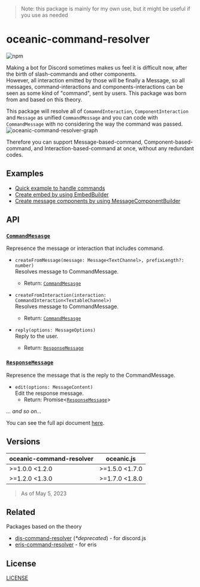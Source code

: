 > Note: this package is mainly for my own use, but it might be useful if you use as needed  

# oceanic-command-resolver
![npm](https://img.shields.io/npm/v/@mtripg6666tdr/oceanic-command-resolver)

Making a bot for Discord sometimes makes us feel it is difficult now, after the birth of slash-commands and other components.  
However, all interaction emitted by those will be finally a Message, so all messages, command-interactions and components-interactions can be seen as some kind of "command", sent by users. This package was born from and based on this theory.


This package will resolve all of `ComamndInteraction`, `ComponentInteraction` and `Message` as unified `CommandMessage` and you can code with `CommandMessage` with no considering the way the command was passed.  
![oceanic-command-resolver-graph](https://user-images.githubusercontent.com/56076195/223353150-36136315-dd41-4e05-90d3-e79e4d0e0cdb.jpg)

Therefore you can support Message-based-command, Component-based-command, and Interaction-based-command at once, without any redundant codes.  

## Examples
- [Quick example to handle commands](example/index.js)
- [Create embed by using EmbedBuilder](example/embed.js)
- [Create message components by using MessageComponentBuilder](example/components.js)

## API
### [`CommandMesasge`](https://web.usamyon.moe/oceanic-command-resolver/classes/CommandMessage.html)
  Represence the message or interaction that includes command.
- `createFromMessage(message: Message<TextChannel>, prefixLength?: number)`  
  Resolves message to CommandMessage.  
  - Return: [`CommandMesasge`](https://web.usamyon.moe/oceanic-command-resolver/classes/CommandMessage.html)  

- `createFromInteraction(interaction: CommandInteraction<TextableChannel>)`  
  Resolves message to CommandMessage.  
  - Return: [`CommandMesasge`](https://web.usamyon.moe/oceanic-command-resolver/classes/CommandMessage.html)  
  
- `reply(options: MessageOptions)`  
  Reply to the user.  
  - Return: [`ResponseMessage`](https://web.usamyon.moe/oceanic-command-resolver/classes/ResponseMessage.html)
  
### [`ResponseMessage`](https://web.usamyon.moe/oceanic-command-resolver/classes/ResponseMessage.html)
  Represence the message that is the reply to the CommandMessage.
- `edit(options: MessageContent)`  
  Edit the response message.
  - Return: Promise<[`ResponseMessage`](https://web.usamyon.moe/oceanic-command-resolver/classes/ResponseMessage.html)>  
  
*... and so on...*

You can see the full api document [here](https://mtripg6666tdr.github.io/oceanic-command-resolver/).  

## Versions

|oceanic-command-resolver|oceanic.js    |
|------------------------|--------------|
|>=1.0.0 <1.2.0          |>=1.5.0 <1.7.0|
|>=1.2.0 <1.3.0          |>=1.7.0 <1.8.0|

> As of May 5, 2023

## Related
Packages based on the theory
* [djs-command-resolver](https://github.com/mtripg6666tdr/djs-command-resolver) (*\*deprecated*) - for discord.js
* [eris-command-resolver](https://github.com/mtripg6666tdr/eris-command-resolver) - for eris

## License
[LICENSE](LICENSE)

